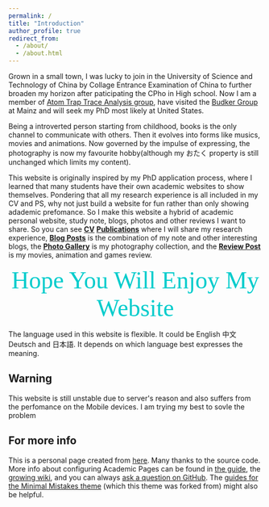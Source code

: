 ```yaml
---
permalink: /
title: "Introduction"
author_profile: true
redirect_from: 
  - /about/
  - /about.html
---
```


Grown in a small town, I was lucky to join in the University of Science and Technology of China by Collage Entrance Examination of China to further broaden my horizon after paticipating the CPho in High school. Now I am a member of [Atom Trap Trace Analysis group](http://atta.ustc.edu.cn/en-us/index.html), have visited the [Budker Group](https://budker.berkeley.edu/) at Mainz and will seek my PhD most likely at United States.

Being a introverted  person starting from childhood, books is the only channel to communicate with others. Then it evolves into forms like musics, movies and animations. Now governed by the impulse of expressing, the photography is now my favourite hobby(although my おたく property is still unchanged which limits my content).

This website is originally inspired by my PhD application process, where I learned that many students have their own academic websites to show themselves. Pondering that all my research experience is all included in my CV and PS, why not just build a website for fun rather than only showing adademic prefomance. So I make this website a hybrid of academic personal website, study note, blogs, photos and other reviews I want to share. So you can see [**CV**](https://www.ustcxzh.cn/cv/) [**Publications**](https://www.ustcxzh.cn/publications/) where I will share my research experience, [**Blog Posts**](https://www.ustcxzh.cn/year-archive/) is the combination of my note and other interesting blogs, the [**Photo Gallery**](https://www.ustcxzh.cn/photo/) is my photography collection, and the [**Review Post**](https://www.ustcxzh.cn/review/) is my movies, animation and games review.

<center><font color=00CCCC size=30 face="Times New Rome">Hope You Will Enjoy My Website</font></center>

The language used in this website is flexible. It could be English 中文 Deutsch and 日本語. It depends on which language best expresses the meaning.

Warning
--------
This website is still unstable due to server's reason and also suffers from the perfomance on the Mobile devices. I am trying my best to sovle the problem

For more info
------
This is a personal page created from [here](https://academicpages.github.io). Many thanks to the source code.
More info about configuring Academic Pages can be found in [the guide](https://academicpages.github.io/markdown/), the [growing wiki](https://github.com/academicpages/academicpages.github.io/wiki), and you can always [ask a question on GitHub](https://github.com/academicpages/academicpages.github.io/discussions). The [guides for the Minimal Mistakes theme](https://mmistakes.github.io/minimal-mistakes/docs/configuration/) (which this theme was forked from) might also be helpful.
